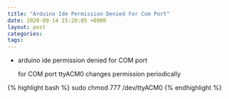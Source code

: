 ```yaml
---
title: "Arduino Ide Permission Denied For Com Port"
date: 2020-09-14 15:20:05 +0900
layout: post
categories: 
tags: 
---
```


-   arduino ide permission denied for COM port

    for COM port ttyACM0
    changes permission periodically

{% highlight bash %}
sudo chmod 777 /dev/ttyACM0 
{% endhighlight %}
